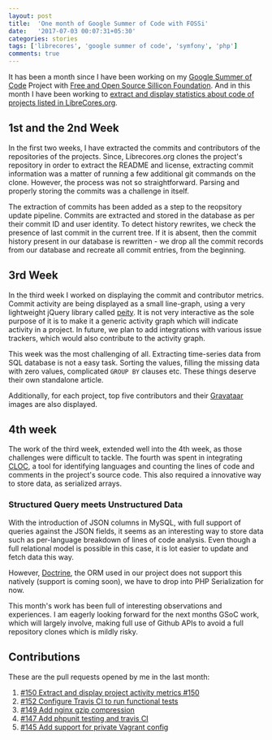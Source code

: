 ```yaml
---
layout: post
title:  'One month of Google Summer of Code with FOSSi'
date:   '2017-07-03 00:07:31+05:30'
categories: stories
tags: ['librecores', 'google summer of code', 'symfony', 'php']
comments: true
---
```


It has been a month since I have been working on my [Google Summer of Code][1] Project with [Free and Open Source Sillicon Foundation][2]. And in this month I have been working to [extract and display statistics about code of projects listed in LibreCores.org][3].

## 1st and the 2nd Week

In the first two weeks, I have extracted the commits and contributors of the repositories of the projects. Since, Librecores.org clones the project's repository in order to extract the README and license, extracting commit information was a matter of running a few additional git commands on the clone. However, the process was not so straightforward. Parsing and properly storing the commits was a challenge in itself.

The extraction of commits has been added as a step to the reopsitory update pipeline. Commits are extracted and stored in the database as per their commit ID and user identity. To detect history rewrites, we check the presence of last commit in the current tree. If it is absent, then the commit history present in our database is rewritten - we drop all the commit records from our database and recreate all commit entries, from the beginning.

## 3rd Week

In the third week I worked on displaying the commit and contributor metrics. Commit activity are being displayed as a small line-graph, using a very lightweight jQuery library called [peity][4]. It is not very interactive as the sole purpose of it is to make it a generic activity graph which will indicate activity in a project. In future, we plan to add integrations with various issue trackers, which would also contribute to the activity graph.

This week was the most challenging of all. Extracting time-series data from SQL database is not a easy task. Sorting the values, filling the missing data with zero values, complicated `GROUP BY` clauses etc. These things deserve their own standalone article.

Additionally, for each project, top five contributors and their [Gravataar][5] images are also displayed.

## 4th week

The work of the third week, extended well into the 4th week, as those challenges were difficult to tackle. The fourth was spent in integrating [CLOC][6], a tool for identifying languages and counting the lines of code and comments in the project's source code. This also required a innovative way to store data, as serialized arrays.

### Structured Query meets Unstructured Data

With the introduction of JSON columns in MySQL, with full support of queries against the JSON fields, it seems as an interesting way to store data such as per-language breakdown of lines of code analysis. Even though a full relational model is possible in this case, it is lot easier to update and fetch data this way.

However, [Doctrine][7], the ORM used in our project does not support this natively (support is coming soon), we have to drop into PHP Serialization for now.

This month's work has been full of interesting observations and experiences. I am eagerly looking forward for the next months GSoC work, which will largely involve, making full use of Github APIs to avoid a full repository clones which is mildly risky.

## Contributions

These are the pull requests opened by me in the last month:

1. [#150 Extract and display project activity metrics #150](https://github.com/librecores/librecores-web/pull/150)
2. [#152 Configure Travis CI to run functional tests](https://github.com/librecores/librecores-web/pull/152)
3. [#149 Add nginx gzip compression](https://github.com/librecores/librecores-web/pull/149)
4. [#147 Add phpunit testing and travis CI](https://github.com/librecores/librecores-web/pull/147)
5. [#145 Add support for private Vagrant config](https://github.com/librecores/librecores-web/pull/145)


[1]:https://summerofcode.withgoogle.com
[2]:https://fossi-foundation.org
[3]:https://summerofcode.withgoogle.com/projects/#5672435520110592
[4]:http://benpickles.github.io/peity/
[5]:https://gravataar.com
[6]:https://github.com/AlDanial/cloc
[7]:http://www.doctrine-project.org/
